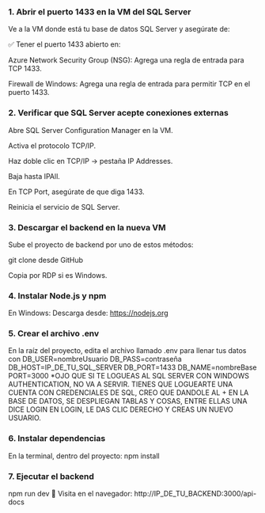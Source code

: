 ### 1. Abrir el puerto 1433 en la VM del SQL Server
   Ve a la VM donde está tu base de datos SQL Server y asegúrate de:

✅ Tener el puerto 1433 abierto en:

Azure Network Security Group (NSG): Agrega una regla de entrada para TCP 1433.

Firewall de Windows: Agrega una regla de entrada para permitir TCP en el puerto 1433. 

### 2. Verificar que SQL Server acepte conexiones externas
   Abre SQL Server Configuration Manager en la VM.

Activa el protocolo TCP/IP.

Haz doble clic en TCP/IP → pestaña IP Addresses.

Baja hasta IPAll.

En TCP Port, asegúrate de que diga 1433.

Reinicia el servicio de SQL Server.


### 3. Descargar el backend en la nueva VM
   Sube el proyecto de backend por uno de estos métodos:

git clone desde GitHub

Copia por RDP si es Windows.

### 4. Instalar Node.js y npm
   En Windows:
   Descarga desde: https://nodejs.org


### 5. Crear el archivo .env
   En la raíz del proyecto, edita el archivo llamado .env para llenar tus datos con
DB_USER=nombreUsuario
DB_PASS=contraseña
DB_HOST=IP_DE_TU_SQL_SERVER
DB_PORT=1433
DB_NAME=nombreBase
PORT=3000
*OJO QUE SI TE LOGUEAS AL SQL SERVER CON WINDOWS AUTHENTICATION, NO VA A SERVIR. TIENES QUE LOGUEARTE UNA CUENTA CON CREDENCIALES DE SQL, CREO QUE DANDOLE AL + EN LA BASE DE DATOS, SE DESPLIEGAN TABLAS Y COSAS, ENTRE ELLAS UNA DICE LOGIN
EN LOGIN, LE DAS CLIC DERECHO Y CREAS UN NUEVO USUARIO. 
### 6. Instalar dependencias
   En la terminal, dentro del proyecto:
npm install
### 7. Ejecutar el backend
   npm run dev
   🧭 Visita en el navegador:
http://IP_DE_TU_BACKEND:3000/api-docs
